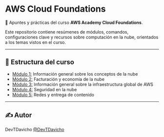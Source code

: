 # AWS Cloud Foundations

📘 Apuntes y prácticas del curso **AWS Academy Cloud Foundations**.

Este repositorio contiene resúmenes de módulos, comandos, configuraciones clave y recursos sobre computación en la nube, orientados a los temas vistos en el curso.

---

## 📂 Estructura del curso

- [Módulo 1:](Modulo1_ConceptosNube/module1.md) Información general sobre los conceptos de la nube
- [Módulo 2:](Modulo2_FacturacionEconomia/module2.md) Facturación y economía de la nube
- [Módulo 3:](Modulo3_InfraestructuraGlobalAWS/module3.md) Información general sobre la infraestructura global de AWS
- [Módulo 4:](Modulo4_SeguridadNube/module4.md) Seguridad en la nube
- [Módulo 5:](Modulo5_RedesEntrega/module5.md) Redes y entrega de contenido

---

## ✍️ Autor

DevTDavicho
[@DevTDavicho](https://github.com/DevTDavicho)